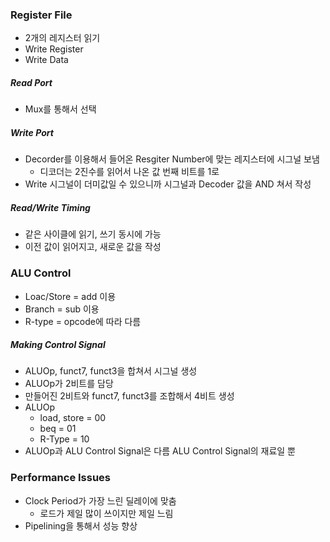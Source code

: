 ### Register File

- 2개의 레지스터 읽기
- Write Register
- Write Data

##### Read Port

- Mux를 통해서 선택

##### Write Port

- Decorder를 이용해서 들어온 Resgiter Number에 맞는 레지스터에 시그널 보냄
  - 디코더는 2진수를 읽어서 나온 값 번째 비트를 1로
- Write 시그널이 더미값일 수 있으니까 시그널과 Decoder 값을 AND 쳐서 작성

##### Read/Write Timing

- 같은 사이클에 읽기, 쓰기 동시에 가능
- 이전 값이 읽어지고, 새로운 값을 작성

### ALU Control

- Loac/Store = add 이용
- Branch = sub 이용
- R-type = opcode에 따라 다름

##### Making Control Signal

- ALUOp, funct7, funct3을 합쳐서 시그널 생성
- ALUOp가 2비트를 담당
- 만들어진 2비트와 funct7, funct3를 조합해서 4비트 생성
- ALUOp
  - load, store = 00
  - beq = 01
  - R-Type = 10
- ALUOp과 ALU Control Signal은 다름 ALU Control Signal의 재료일 뿐

### Performance Issues

- Clock Period가 가장 느린 딜레이에 맞춤
  - 로드가 제일 많이 쓰이지만 제일 느림
- Pipelining을 통해서 성능 향상

